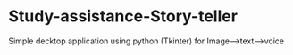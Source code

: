 # Study-assistance-Story-teller
Simple decktop application using python (Tkinter) for Image-->text-->voice
